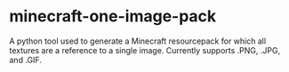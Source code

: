 # minecraft-one-image-pack
A python tool used to generate a Minecraft resourcepack for which all textures are a reference to a single image. Currently supports .PNG, .JPG, and .GIF.
